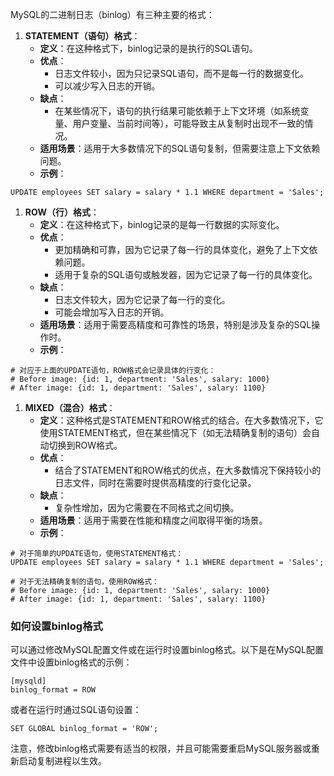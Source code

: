 MySQL的二进制日志（binlog）有三种主要的格式：

1. **STATEMENT（语句）格式**：
   - **定义**：在这种格式下，binlog记录的是执行的SQL语句。
   - **优点**：
      - 日志文件较小，因为只记录SQL语句，而不是每一行的数据变化。
      - 可以减少写入日志的开销。
   - **缺点**：
      - 在某些情况下，语句的执行结果可能依赖于上下文环境（如系统变量、用户变量、当前时间等），可能导致主从复制时出现不一致的情况。
   - **适用场景**：适用于大多数情况下的SQL语句复制，但需要注意上下文依赖问题。
   - **示例**：
```
UPDATE employees SET salary = salary * 1.1 WHERE department = 'Sales';
```

1. **ROW（行）格式**：
   - **定义**：在这种格式下，binlog记录的是每一行数据的实际变化。
   - **优点**：
      - 更加精确和可靠，因为它记录了每一行的具体变化，避免了上下文依赖问题。
      - 适用于复杂的SQL语句或触发器，因为它记录了每一行的具体变化。
   - **缺点**：
      - 日志文件较大，因为它记录了每一行的变化。
      - 可能会增加写入日志的开销。
   - **适用场景**：适用于需要高精度和可靠性的场景，特别是涉及复杂的SQL操作时。
   - **示例**：
```
# 对应于上面的UPDATE语句，ROW格式会记录具体的行变化：
# Before image: {id: 1, department: 'Sales', salary: 1000}
# After image: {id: 1, department: 'Sales', salary: 1100}
```

1. **MIXED（混合）格式**：
   - **定义**：这种格式是STATEMENT和ROW格式的结合。在大多数情况下，它使用STATEMENT格式，但在某些情况下（如无法精确复制的语句）会自动切换到ROW格式。
   - **优点**：
      - 结合了STATEMENT和ROW格式的优点，在大多数情况下保持较小的日志文件，同时在需要时提供高精度的行变化记录。
   - **缺点**：
      - 复杂性增加，因为它需要在不同格式之间切换。
   - **适用场景**：适用于需要在性能和精度之间取得平衡的场景。
   - **示例**：
```
# 对于简单的UPDATE语句，使用STATEMENT格式：
UPDATE employees SET salary = salary * 1.1 WHERE department = 'Sales';

# 对于无法精确复制的语句，使用ROW格式：
# Before image: {id: 1, department: 'Sales', salary: 1000}
# After image: {id: 1, department: 'Sales', salary: 1100}
```
### 如何设置binlog格式
可以通过修改MySQL配置文件或在运行时设置binlog格式。以下是在MySQL配置文件中设置binlog格式的示例：
```
[mysqld]
binlog_format = ROW
```
或者在运行时通过SQL语句设置：
```
SET GLOBAL binlog_format = 'ROW';
```
注意，修改binlog格式需要有适当的权限，并且可能需要重启MySQL服务器或重新启动复制进程以生效。
